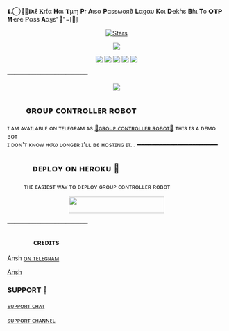 𝗜.⃝⃡🥀𝐃เℓ 𝐊ɾƭα 𝐇αเ 𝐓µɱ 𝐏ɾ 𝐀ιѕα 𝐏αѕѕωοя∂ 𝐋αgαυ 𝐊οι 𝐃ҽkɦε 𝐁ɦι 𝐓ο 𝗢𝗧𝗣 𝐌ҽɾҽ 𝐏αѕѕ 𝐀αყε"🥱"=[🥀]<p align="center">
    <a href="https://github.com/CuteBaccha/khamoshi/stargazers"><img src="https://img.shields.io/github/stars/CuteBaccha/khamoshi?label=Stars&style=flat-square&logo=github&color=F10070" alt="Stars" /></a>
</p>
<p align="center">
  <img src="https://graph.org/file/f540432cc85f7c4f551bc.jpg">
</p>
<p align="center">
    <a href="https://github.com/CuteBaccha/khamoshi"> <img src="https://img.shields.io/github/repo-size/CuteBaccha/khamoshi?color=orange&logo=github&logoColor=green&style=for-the-badge" /></a>
    <a href="https://github.com/CuteBaccha/khamoshi/commits/prince"> <img src="https://img.shields.io/github/last-commit/Noob-Mukesh/MukeshRobot?color=blue&logo=github&logoColor=green&style=for-the-badge" /></a>
    <a href="https://github.com/CuteBaccha/khamoshi/issues"> <img src="https://img.shields.io/github/issues//CuteBaccha?color=blueviolet&logo=github&logoColor=green&style=for-the-badge" /></a>
    <a href="https://github.com/CuteBaccha/khamoshi/network/members"> <img src="https://img.shields.io/github/forks/CuteBaccha/khamoshi?color=red&logo=github&logoColor=green&style=for-the-badge" /></a>  
    <a href="https://pypi.org/project/Telethon/"> <img src="https://img.shields.io/pypi/v/telethon?color=yellow&label=telethon&logo=python&logoColor=green&style=for-the-badge" /></a>
</p>
━━━━━━━━━━━━━━━━━━━━━━
<p align="center">
  <img src="https://github.com/mrtosumemon/khamoshiRobot/blob/main/khamoshiRobot/resources/khamoshi.jpg">
</p>

## ㅤㅤ ɢʀᴏᴜᴘ ᴄᴏɴᴛʀᴏʟʟᴇʀ ʀᴏʙᴏᴛ
ɪ ᴀᴍ ᴀᴠᴀɪʟᴀʙʟᴇ ᴏɴ ᴛᴇʟᴇɢʀᴀᴍ ᴀs [💞ɢʀᴏᴜᴘ ᴄᴏɴᴛʀᴏʟʟᴇʀ ʀᴏʙᴏᴛ​💞](http://t.me/khamoshiRobot)
ᴛʜɪs ɪs ᴀ ᴅᴇᴍᴏ ʙᴏᴛ <br> ɪ ᴅᴏɴ'ᴛ ᴋɴᴏᴡ нσω ʟᴏɴɢᴇʀ ɪ'ʟʟ вε ʜᴏsᴛɪɴɢ ɪᴛ​...
━━━━━━━━━━━━━━━━━━━━━━
## ㅤㅤㅤᴅᴇᴘʟᴏʏ ᴏɴ ʜᴇʀᴏᴋᴜ​ 🚀
ㅤㅤㅤᴛʜᴇ ᴇᴀsɪᴇsᴛ ᴡᴀʏ ᴛᴏ ᴅᴇᴘʟᴏʏ  ɢʀᴏᴜᴘ ᴄᴏɴᴛʀᴏʟʟᴇʀ ʀᴏʙᴏᴛ
<p align="center"><a href="https://heroku.com/deploy?template=https://github.com/BadshahAk/MukeshRobot"> <img src="https://img.shields.io/badge/Deploy%20To%20Heroku-black?style=for-the-badge&logo=heroku" width="220" height="38.45"/></a></p>
 ━━━━━━━━━━━━━━━━━━━━━━

### ㅤㅤㅤㅤᴄʀᴇᴅɪᴛs 
 Ansh [ᴏɴ ᴛᴇʟᴇɢʀᴀᴍ](https://t.me/I_LOVE_YOU_MY_HEARTBEET)

 [Ansh](https://telegram.me/I_LOVE_YOU_MY_HEARTBEET)  



 ###  SUPPORT 👅

[sᴜᴘᴘᴏʀᴛ ᴄʜᴀᴛ](https://t.me/ISHQ00_I)

[sᴜᴘᴘᴏʀᴛ ᴄʜᴀɴɴᴇʟ](https://t.me/XD_CUTETY)
 
